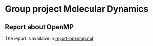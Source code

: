 # Group project Molecular Dynamics

## Report about OpenMP

The report is available in [report-openmp.md](report-openmp.md)
